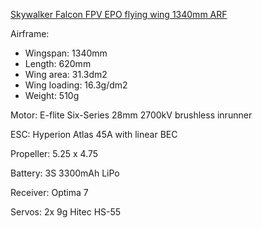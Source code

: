 [Skywalker Falcon FPV EPO flying wing 1340mm ARF](https://hobbyking.com/en_us/epo-flying-wing-for-fpv.html)

Airframe:
* Wingspan: 1340mm
* Length: 620mm
* Wing area: 31.3dm2
* Wing loading: 16.3g/dm2
* Weight: 510g

Motor: E-flite Six-Series 28mm 2700kV brushless inrunner 

ESC: Hyperion Atlas 45A with linear BEC

Propeller: 5.25 x 4.75

Battery:  3S 3300mAh LiPo

Receiver: Optima 7

Servos: 2x 9g Hitec HS-55
